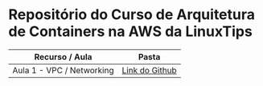 # Repositório do Curso de Arquitetura de Containers na AWS da LinuxTips

| Recurso / Aula                | Pasta                                                                                   |
|-------------------------------|-----------------------------------------------------------------------------------------------|
| Aula 1 - VPC / Networking     | [Link do Github](https://github.com/lauxavier/linuxtips-curso-containers-aws/tree/main/aula01-vpc)                 |
